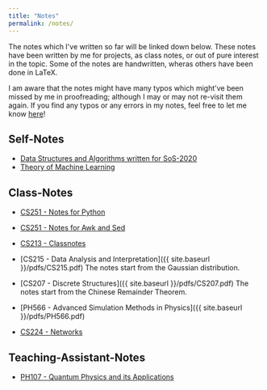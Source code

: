 ```yaml
---
title: "Notes"
permalink: /notes/
---
```


The notes which I've written so far will be linked down below. These notes have been written by me for projects, as class notes, or out of pure interest in the topic. Some of the notes are handwritten, wheras others have been done in LaTeX.

I am aware that the notes might have many typos which might've been missed by me in proofreading; although I may or may not re-visit them again. If you find any typos or any errors in my notes, feel free to let me know [here](https://docs.google.com/forms/d/e/1FAIpQLSfg5K7Who3oHfU4l4fgulXwf8h9csXvU88QPf83HDsMjE65XA/viewform?usp=sf_link)!

## Self-Notes

- [Data Structures and Algorithms written for SoS-2020](/notes/sos2020/)
- [Theory of Machine Learning](/notes/toml/)

## Class-Notes

- [CS251 - Notes for Python](/notes/cs251py/)
- [CS251 - Notes for Awk and Sed](/notes/cs251a_bash/)
- [CS213 - Classnotes](/notes/cs213cn/)
- [CS215 - Data Analysis and Interpretation]({{ site.baseurl }}/pdfs/CS215.pdf) 
  The notes start from the Gaussian distribution.
- [CS207 - Discrete Structures]({{ site.baseurl }}/pdfs/CS207.pdf) 
  The notes start from the Chinese Remainder Theorem.

- [PH566 - Advanced Simulation Methods in Physics]({{ site.baseurl }}/pdfs/PH566.pdf)
- [CS224 - Networks](/notes/cs224/)

## Teaching-Assistant-Notes

- [PH107 - Quantum Physics and its Applications](/notes/ph107/)